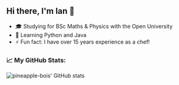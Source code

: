 ## Hi there, I'm Ian 👋

- 🎓 Studying for BSc Maths & Physics with the Open University
- 🌱 Learning Python and Java
- ⚡ Fun fact: I have over 15 years experience as a chef!

### 📈 My GitHub Stats:

![pineapple-bois' GitHub stats](https://github-readme-stats.vercel.app/api?username=pineapple-bois&show_icons=true&theme=radical)

<!--
**pineapple-bois/pineapple-bois** is a ✨ _special_ ✨ repository because its `README.md` (this file) appears on your GitHub profile.

Here are some ideas to get you started:

- 🔭 I’m currently working on ...
- 🌱 I’m currently learning ...
- 👯 I’m looking to collaborate on ...
- 🤔 I’m looking for help with ...
- 💬 Ask me about ...
- 📫 How to reach me: ...
- 😄 Pronouns: ...
- ⚡ Fun fact: ...
-->
